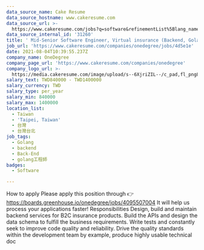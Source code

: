 ```yaml
---
data_source_name: Cake Resume
data_source_hostname: www.cakeresume.com
data_source_url: >-
  https://www.cakeresume.com/jobs?q=software&refinementList%5Blang_name%5D%5B0%5D=English&refinementList%5Bsalary_type%5D=per_year&range%5Bsalary_range%5D%5Bmin%5D=1000000&page=2
data_source_internal_id: '31260'
title: ' Mid-Senior Software Engineer, Virtual insurance (Backend, Golang)'
job_url: 'https://www.cakeresume.com/companies/onedegree/jobs/4d5e1e'
date: 2021-08-04T10:39:55.237Z
company_name: OneDegree
company_page_url: 'https://www.cakeresume.com/companies/onedegree'
company_logo_url: >-
  https://media.cakeresume.com/image/upload/s--6XjriZIL--/c_pad,fl_png8,h_200,w_200/v1642045226/dn9ctblwuesbjr2edfkx.png
salary_text: TWD840000 - TWD1400000
salary_currency: TWD
salary_type: per_year
salary_min: 840000
salary_max: 1400000
location_list:
  - Taiwan
  - 'Taipei, Taiwan'
  - 台灣
  - 台灣台北
job_tags:
  - Golang
  - backend
  - Back-End
  - golang工程師
badges:
  - Software

---
```


How to apply Please apply this position through 👉 https://boards.greenhouse.io/onedegree/jobs/4095507004 It will help us process your applications faster! Responsibilities Design, build and maintain backend services for B2C insurance products. Build the APIs and design the data schema to fulfill the business requirements. Write tests and constantly seek to improve code quality and reliability. Drive the quality standards within the development team by example, produce highly usable technical doc